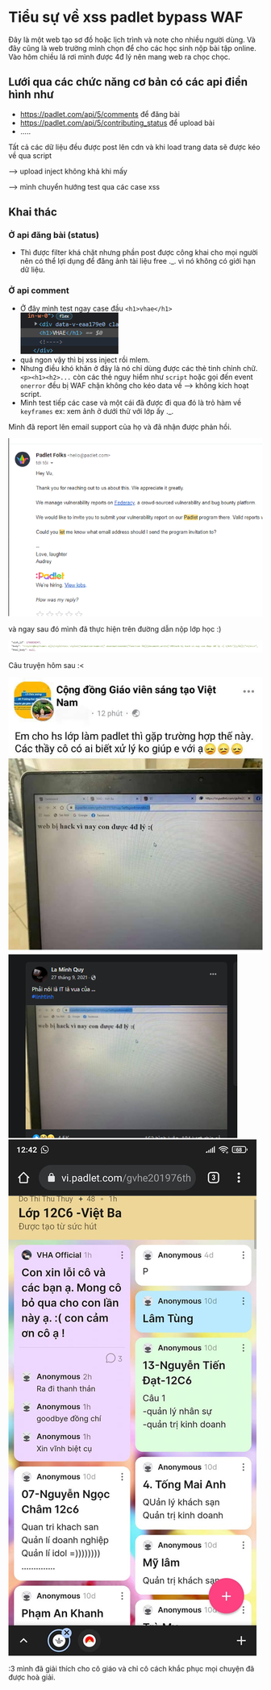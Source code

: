 # Tiểu sự về xss padlet bypass WAF

Đây là một web tạo sơ đồ hoặc lịch trình và note cho nhiều người dùng.
Và đây cũng là web trường mình chọn để cho các học sinh nộp bài tập online.
Vào hôm chiều lá rơi mình được 4đ lý nên mang web ra chọc chọc.
## Lưới qua các chức năng cơ bản có các api điển hình như

 - https://padlet.com/api/5/comments để đăng bài
 - https://padlet.com/api/5/contributing_status để upload bài
 - .....

Tất cả các dữ liệu đều được post lên cdn và khi load trang data sẽ được kéo về qua script 

--> upload inject không khả khi mấy 

--> mình chuyển hướng test qua các case xss

## Khai thác

### Ở api đăng bài (status) 

- Thì được filter khá chặt nhưng phần post được công khai cho mọi người nên có thể lợi dụng để đăng ảnh tài liệu free ._. vì nó không có giới hạn dữ liệu.

### Ở api comment

- Ở đây mình test ngay case đầu
`<h1>vhae</h1>`
![h1](https://raw.githubusercontent.com/VHAE04/Report_web_security_vulnerabilities/main/padlet/images/h1.PNG)
- quá ngon vậy thì bị xss inject rồi mlem.
- Nhưng điều khó khăn ở đây là nó chỉ dùng được các thẻ tinh chỉnh chữ.
`<p><h1><h2>...` còn các thẻ nguy hiểm như `script` hoặc gọi đến event `onerror` đều bị WAF chặn không cho kéo data về --> không kích hoạt script.
- Mình test tiếp các case và một cái đã được đi qua đó là trỏ hàm về `keyframes`
ex: xem ảnh ở dưới thử với lớp ấy ._.


Mình đã report lên email support của họ và đã nhận được phản hồi.

![pad xss](https://github.com/VHAE04/Report_web_security_vulnerabilities/blob/main/padlet/images/report.PNG?raw=true)

và ngay sau đó mình đã thực hiện trên đường dẫn nộp lớp học :) 

![anh xss](https://github.com/VHAE04/Report_web_security_vulnerabilities/blob/main/padlet/images/inject.jpg?raw=true)

Câu truyện hôm sau :<

![](https://github.com/VHAE04/Report_web_security_vulnerabilities/blob/main/padlet/images/cogiao.jpg?raw=true)
![](https://github.com/VHAE04/Report_web_security_vulnerabilities/blob/main/padlet/images/voz.PNG?raw=true)
![](https://github.com/VHAE04/Report_web_security_vulnerabilities/blob/main/padlet/images/xinloi.jpg?raw=true)

:3 mình đã giải thích cho cô giáo và chỉ cô cách khắc phục mọi chuyện đã được hoà giải.
